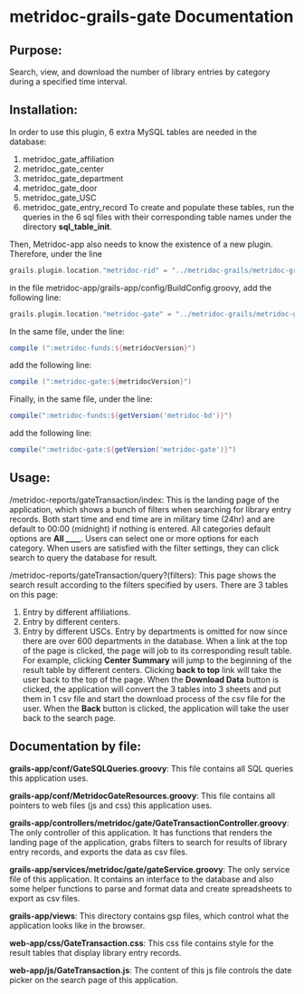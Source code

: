 metridoc-grails-gate Documentation
==================================

Purpose:
--------
Search, view, and download the number of library entries by category during a specified time interval.

Installation:
-------------
In order to use this plugin, 6 extra MySQL tables are needed in the database:
1. metridoc_gate_affiliation
2. metridoc_gate_center
3. metridoc_gate_department
4. metridoc_gate_door
5. metridoc_gate_USC
6. metridoc_gate_entry_record
To create and populate these tables, run the queries in the 6 sql files with their corresponding table names under the directory **sql_table_init**.

Then, Metridoc-app also needs to know the existence of a new plugin. Therefore, under the line 
```groovy
grails.plugin.location."metridoc-rid" = "../metridoc-grails/metridoc-grails-rid"
```
in the file metridoc-app/grails-app/config/BuildConfig.groovy, add the following line:
```groovy
grails.plugin.location."metridoc-gate" = "../metridoc-grails/metridoc-grails-gate"
```
In the same file, under the line:
```groovy
compile (":metridoc-funds:${metridocVersion}")
```
add the following line:
```groovy
compile (":metridoc-gate:${metridocVersion}")
```
Finally, in the same file, under the line:
```groovy
compile(":metridoc-funds:${getVersion('metridoc-bd')}")
```
add the following line:
```groovy
compile(":metridoc-gate:${getVersion('metridoc-gate')}")
```

Usage:
------
/metridoc-reports/gateTransaction/index:
This is the landing page of the application, which shows a bunch of filters when searching for library entry records. Both start time and end time are in military time (24hr) and are default to 00:00 (midnight) if nothing is entered. All categories default options are **All ____**. Users can select one or more options for each category. When users are satisfied with the filter settings, they can click search to query the database for result.

/metridoc-reports/gateTransaction/query?(filters):
This page shows the search result according to the filters specified by users. There are 3 tables on this page: 
1. Entry by different affiliations. 
2. Entry by different centers. 
3. Entry by different USCs. 
Entry by departments is omitted for now since there are over 600 departments in the database. 
When a link at the top of the page is clicked, the page will job to its corresponding result table. For example, clicking **Center Summary** will jump to the beginning of the result table by different centers. Clicking **back to top** link will take the user back to the top of the page.
When the **Download Data** button is clicked, the application will convert the 3 tables into 3 sheets and put them in 1 csv file and start the download process of the csv file for the user.
When the **Back** button is clicked, the application will take the user back to the search page.


Documentation by file:
----------------------
**grails-app/conf/GateSQLQueries.groovy**:
This file contains all SQL queries this application uses.

**grails-app/conf/MetridocGateResources.groovy**:
This file contains all pointers to web files (js and css) this application uses.

**grails-app/controllers/metridoc/gate/GateTransactionController.groovy**:
The only controller of this application. It has functions that renders the landing page of the application, grabs filters to search for results of library entry records, and exports the data as csv files.

**grails-app/services/metridoc/gate/gateService.groovy**:
The only service file of this application. It contains an interface to the database and also some helper functions to parse and format data and create spreadsheets to export as csv files.

**grails-app/views**:
This directory contains gsp files, which control what the application looks like in the browser.

**web-app/css/GateTransaction.css**:
This css file contains style for the result tables that display library entry records.

**web-app/js/GateTransaction.js**:
The content of this js file controls the date picker on the search page of this application.

